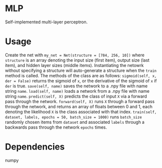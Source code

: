 # MLP
Self-implemented multi-layer perceptron.
# Usage
Create the net with `my_net = Net(structure = [784, 256, 10])` where `structure` is an array denoting the input size (first item), output size (last item), and hidden layer sizes (middle items). Instantiating the netowrk without specifying a structure will auto-generate a structure when the `train` method is called.
The methods of the class are as follows:
`sigmoid(self, x, der = False)` returns the sigmoid of `x`, or the derivative of the sigmoid of `x` if `der` is true.
`save(self, name)` saves the network to a .npy file with name string `name`.
`load(self, name)` loads a network from a .npy file with name string `name`.
`predict(self, X)` predicts the class of input `X` via a forward pass through the network.
`forward(self, X)` runs `X` through a forward pass through the network, and returns an array of floats between 0 and 1, each denoting the likelihood `X` is the class associated with that index.
`train(self, dataset, labels, epochs = 50, batch_size = 1000)` runs `batch_size` randomly chosen items from `dataset` and associated `labels` through a backwards pass through the network `epochs` times.
# Dependencies
numpy
